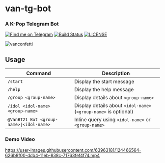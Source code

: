 # van-tg-bot
### A K-Pop Telegram Bot

[![Find me on Telegram](https://img.shields.io/badge/telegram-@VanBT21_Bot-6a4dff.svg)](https://telegram.me/VanBT21_Bot)
[![Build Status](https://img.shields.io/github/workflow/status/breadgenie/van-tg-bot/Node.js%20CI)](https://github.com/BreadGenie/van-tg-bot/actions)
[![LICENSE](https://img.shields.io/github/license/breadgenie/van-tg-bot)](https://github.com/BreadGenie/van-tg-bot/blob/master/LICENSE)

![vanconfetti](https://user-images.githubusercontent.com/63963181/123435478-3cdbca00-d5eb-11eb-8a7f-88e8a856026a.gif)


## Usage 

| Command                                  | Description                                                      |
|------------------------------------------|------------------------------------------------------------------|
| `/start`                                 | Display the start message                                        |
| `/help`                                  | Display the help message                                         |
| `/group <group-name>`                    | Display details about `<group-name>`                             |
| `/idol <idol-name> <group-name>`         | Display details about `<idol-name>` (`<group-name>` is optional) |
| `@VanBT21_Bot <group-name>\|<idol-name>` | Inline query using `<idol-name>` or `<group-name>`               |

### Demo Video

https://user-images.githubusercontent.com/63963181/124466564-626b8f00-ddb4-11eb-838c-71763fef4f74.mp4
